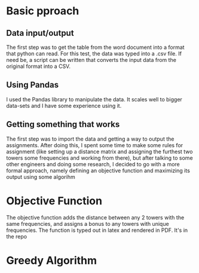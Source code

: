 # Basic pproach
## Data input/output
The first step was to get the table from the word document into a format that python can read. For this test, the data was typed into a .csv file. If need be, a script can be written that converts the input data from the original format into a CSV.
## Using Pandas
I used the Pandas library to manipulate the data. It scales well to bigger data-sets and I have some experience using it.
## Getting something that works
The first step was to import the data and getting a way to output the assignments. After doing this, I spent some time to make some rules for assignment (like setting up a distance matrix and assigning the furthest two towers some frequencies and working from there), but after talking to some other engineers and doing some research, I decided to go with a more formal approach, namely defining an objective function and maximizing its output using some algorihm
# Objective Function
The objective function adds the distance between any 2 towers with the same frequencies, and assigns a bonus to any towers with unique frequencies. The function is typed out in latex and rendered in PDF. It's in the repo
# Greedy Algorithm

